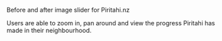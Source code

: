 Before and after image slider for Piritahi.nz

Users are able to zoom in, pan around and view the progress Piritahi has made in their neighbourhood. 
